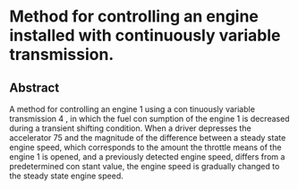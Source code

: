# Method for controlling an engine installed with continuously variable transmission.

## Abstract
A method for controlling an engine 1 using a con tinuously variable transmission 4 , in which the fuel con sumption of the engine 1 is decreased during a transient shifting condition. When a driver depresses the accelerator 75 and the magnitude of the difference between a steady state engine speed, which corresponds to the amount the throttle means of the engine 1 is opened, and a previously detected engine speed, differs from a predetermined con stant value, the engine speed is gradually changed to the steady state engine speed.